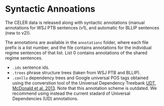 # Syntactic Annoations

The CELER data is released along with syntactic annotations (manual annotations for WSJ PTB sentences (v1), and automatic for BLLIP sentences (new to v2)).

The annotations are available in the `annotations` folder, where each file prefix is a list number, and the file contains annotations for the individual regime sentences of that list. List 0 contains annotations of the shared regime sentences.

- `.ids` sentence ids.
- `.trees` phrase structure trees (taken from WSJ PTB and BLLIP).
- `.conllu` dependency trees and Google universal POS tags obtained using the converstion tool of the Universal Dependency Treebank [UDT, McDonald et al. 2013](https://www.aclweb.org/anthology/P13-2017.pdf). Note that this annotation scheme is outdated. We recommend using instead the current stadard of Universal Dependencies (UD) annotations. 